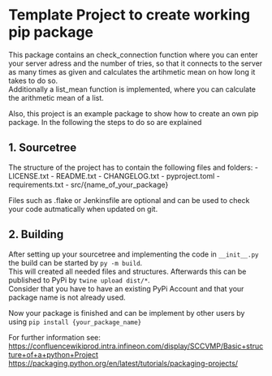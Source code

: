 # Template Project to create working pip package

This package contains an check_connection function where you can enter your server adress and the number of tries, so that it connects to the server as many times as given and calculates the artihmetic mean on how long it takes to do so.\
Additionally a list_mean function is implemented, where you can calculate the arithmetic mean of a list.


Also, this project is an example package to show how to create an own pip package.
In the following the steps to do so are explained



## 1. Sourcetree
The structure of the project has to contain the following files and folders:
    - LICENSE.txt
    - README.txt
    - CHANGELOG.txt
    - pyproject.toml
    - requirements.txt
    - src/{name_of_your_package}

Files such as .flake or Jenkinsfile are optional and can be used to check your code autmatically when updated on git.

## 2. Building

After setting up your sourcetree and implementing the code in `__init__.py` the build can be started by `py -m build`.\
This will created all needed files and structures. Afterwards this can be published to PyPi by `twine upload dist/*`.\
Consider that you have to have an existing PyPi Account and that your package name is not already used.

Now your package is finished and can be implement by other users by using `pip install {your_package_name}`

For further information see:\
https://confluencewikiprod.intra.infineon.com/display/SCCVMP/Basic+structure+of+a+python+Project \
https://packaging.python.org/en/latest/tutorials/packaging-projects/
